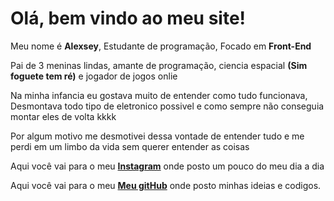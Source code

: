 <html>
<head>
    <meta charset="UTF-8">
    <meta name="viewport" content="width=device-width, initial-scale=1.0">
    <meta property="og:title" content="Alexsey87">
    <title>Alexsey Batista</title>
    <link rel="stylesheet" href="resetcss.css">
</head>
<body>
<h1 id="Ola">Olá, bem vindo ao meu site!</h1>
<p class="textos">Meu nome é <strong>Alexsey</strong>, Estudante de programação, Focado em <strong>Front-End</strong></p>
<p id="textos"> Pai de 3 meninas lindas, amante de programação, ciencia espacial <strong>(Sim foguete tem ré)</strong> e jogador de jogos onlie </p>
<p id="textos">Na minha infancia eu gostava muito de entender como tudo funcionava, Desmontava todo tipo de eletronico possivel e como sempre não conseguia montar eles de volta kkkk</p>
<p id="textos">Por algum motivo me desmotivei dessa vontade de entender tudo e me perdi em um limbo da vida sem querer entender as coisas</p>



<footer>
    <p  id="meusLinks1">Aqui você vai para o meu <a href="https://www.instagram.com/alexsey.batista/"><strong>Instagram</strong></a> onde posto um pouco do meu dia a dia</p>
    <p  id="meusLinks2">Aqui você vai para o meu <a href="https://github.com/AlexseySilva"><strong>Meu gitHub</strong></a> onde posto minhas ideias e codigos.</p>
</footer>
</body>
</html>